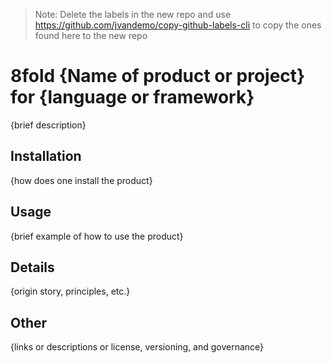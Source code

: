 > Note: Delete the labels in the new repo and use https://github.com/jvandemo/copy-github-labels-cli to copy the ones found here to the new repo

# 8fold {Name of product or project} for {language or framework}

{brief description}

## Installation

{how does one install the product}

## Usage

{brief example of how to use the product}

## Details

{origin story, principles, etc.}

## Other

{links or descriptions or license, versioning, and governance}
